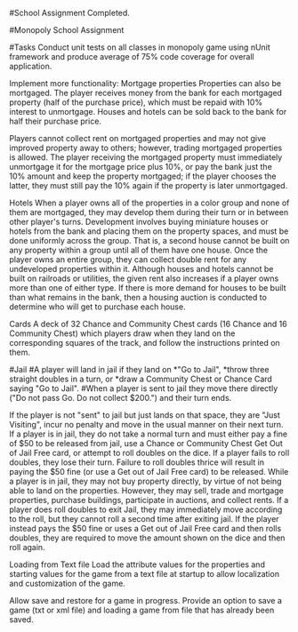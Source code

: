 #School Assignment Completed.

#Monopoly School Assignment 

#Tasks
Conduct unit tests on all classes in monopoly game using nUnit framework and produce average of 75% code coverage for overall application. 

Implement more functionality:
Mortgage properties
Properties can also be mortgaged. The player receives money from the bank for each mortgaged property (half of the purchase price), which must be repaid with 10% interest to unmortgage. 
Houses and hotels can be sold back to the bank for half their purchase price. 

Players cannot collect rent on mortgaged properties and may not give improved property away to others; however, trading mortgaged properties is allowed.
The player receiving the mortgaged property must immediately unmortgage it for the mortgage price plus 10%, or pay the bank just the 10% amount and keep the property mortgaged; if the player 
chooses the latter, they must still pay the 10% again if the property is later unmortgaged.

Hotels
When a player owns all of the properties in a color group and none of them are mortgaged, they may develop them during their turn or in between other player's turns. 
Development involves buying miniature houses or hotels from the bank and placing them on the property spaces, and must be done uniformly across the group. 
That is, a second house cannot be built on any property within a group until all of them have one house. Once the player owns an entire group, they can collect double rent for 
any undeveloped properties within it. Although houses and hotels cannot be built on railroads or utilities, the given rent also increases if a player owns more than one of either type.
 If there is more demand for houses to be built than what remains in the bank, then a housing auction is conducted to determine who will get to purchase each house.

Cards
A deck of 32 Chance and Community Chest cards (16 Chance and 16 Community Chest) which players draw when they land on the corresponding squares of the track, and follow the instructions printed on them. 

#Jail
#A player will land in jail if they land on *"Go to Jail", *throw three straight doubles in a turn, or *draw a Community Chest or Chance Card saying "Go to Jail". 
#When a player is sent to jail they move there directly ("Do not pass Go. Do not collect $200.") and their turn ends. 

If the player is not "sent" to jail but just lands on that space, they are "Just Visiting", incur no penalty and move in the usual manner on their next turn. 
If a player is in jail, they do not take a normal turn and must either pay a fine of $50 to be released from jail, use a Chance or 
Community Chest Get Out of Jail Free card, or attempt to roll doubles on the dice. If a player fails to roll doubles, they lose their turn. 
Failure to roll doubles thrice will result in paying the $50 fine (or use a Get out of Jail Free card) to be released. 
While a player is in jail, they may not buy property directly, by virtue of not being able to land on the properties. 
However, they may sell, trade and mortgage properties, purchase buildings, participate in auctions, and collect rents. 
If a player does roll doubles to exit Jail, they may immediately move according to the roll, but they cannot roll a second time after exiting jail. 
If the player instead pays the $50 fine or uses a Get out of Jail Free card and then rolls doubles, they are required to move the amount shown on the dice and then roll again.

Loading from Text file 
Load the attribute values for the properties and starting values for the game from a text file at startup to allow localization and customization of the game.

Allow save and restore for a game in progress. Provide an option to save a game (txt or xml file) and loading a game from file that has already been saved.  

